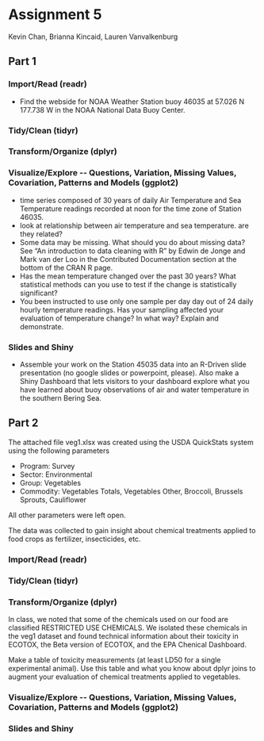 # Assignment 5 
Kevin Chan, Brianna Kincaid, Lauren Vanvalkenburg

## Part 1

### Import/Read (readr)

- Find the webside for NOAA Weather Station buoy 46035 at 57.026 N 177.738 W in the NOAA National Data Buoy Center.

### Tidy/Clean (tidyr)

### Transform/Organize (dplyr)

### Visualize/Explore -- Questions, Variation, Missing Values, Covariation, Patterns and Models  (ggplot2)

- time series composed of 30 years of daily Air Temperature and Sea Temperature readings recorded at noon for the time zone of Station 46035.
- look at relationship between air temperature and sea temperature. are they related?
- Some data may be missing. What should you do about missing data? See “An introduction to data cleaning with R” by Edwin de Jonge and Mark van der Loo in the Contributed Documentation section at the bottom of the CRAN R page.
- Has the mean temperature changed over the past 30 years? What statistical methods can you use to test if the change is statistically significant?
- You been instructed to use only one sample per day day out of 24 daily hourly temperature readings. Has your sampling affected your evaluation of temperature change? In what way? Explain and demonstrate.

### Slides and Shiny

- Assemble your work on the Station 45035 data into an R-Driven slide presentation (no google slides or powerpoint, please). Also make a Shiny Dashboard that lets visitors to your dashboard explore what you have learned about buoy observations of air and water temperature in the southern Bering Sea.

## Part 2

The attached file veg1.xlsx was created using the USDA QuickStats system using the following parameters

- Program: Survey
- Sector: Environmental
- Group: Vegetables
- Commodity: Vegetables Totals, Vegetables Other, Broccoli, Brussels Sprouts, Cauliflower 

All other parameters were left open.

The data was collected to gain insight about chemical treatments applied to food crops as fertilizer, insecticides, etc. 

### Import/Read (readr)

### Tidy/Clean (tidyr)

### Transform/Organize (dplyr)

In class, we noted that some of the chemicals used on our food are classified RESTRICTED USE CHEMICALS. We isolated these chemicals in the veg1 dataset and found technical information about their toxicity in ECOTOX, the Beta version of ECOTOX, and the EPA Chenical Dashboard.

Make a table of toxicity measurements (at least LD50 for a single experimental animal). Use this table and what you know about dplyr joins to augment your evaluation of chemical treatments applied to vegetables.

### Visualize/Explore -- Questions, Variation, Missing Values, Covariation, Patterns and Models  (ggplot2)

### Slides and Shiny





